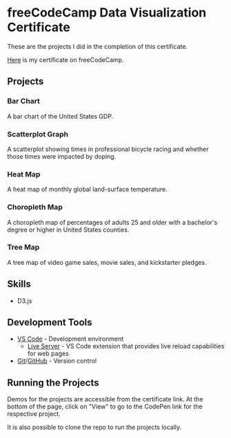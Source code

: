 # freeCodeCamp Data Visualization Certificate

These are the projects I did in the completion of this certificate.

[Here](https://www.freecodecamp.org/certification/fcc30aca8b2-d2c4-4009-a397-2e6d1ecbde3b/data-visualization) is my certificate on freeCodeCamp.

## Projects

### Bar Chart

A bar chart of the United States GDP.

### Scatterplot Graph

A scatterplot showing times in professional bicycle racing and whether those times were impacted by doping.

### Heat Map

A heat map of monthly global land-surface temperature.

### Choropleth Map

A choropleth map of percentages of adults 25 and older with a bachelor's degree or higher in United States counties.

### Tree Map

A tree map of video game sales, movie sales, and kickstarter pledges.

## Skills
- D3.js

## Development Tools

- [VS Code](https://code.visualstudio.com/) - Development environment
  - [Live Server](https://marketplace.visualstudio.com/items?itemName=ritwickdey.LiveServer) - VS Code extension that provides live reload capabilities for web pages
- [Git](https://git-scm.com/)/[GitHub](https://github.com/) - Version control

## Running the Projects

Demos for the projects are accessible from the certificate link. At the bottom of the page, click on "View" to go to the CodePen link for the respective project.

It is also possible to clone the repo to run the projects locally.
